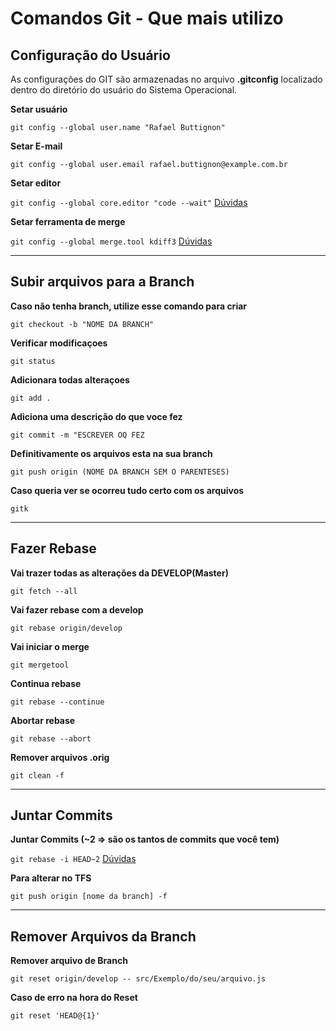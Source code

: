 # Comandos Git - **Que mais utilizo**

## Configuração do Usuário
As configurações do GIT são armazenadas no arquivo **.gitconfig** localizado dentro do diretório do usuário do Sistema Operacional.

**Setar usuário**

`git config --global user.name "Rafael Buttignon"`

**Setar E-mail**

`git config --global user.email rafael.buttignon@example.com.br`

**Setar editor**

`git config --global core.editor "code --wait"`
[Dúvidas](https://dzone.com/articles/git-operations-with-visual-studio-part-2)

**Setar ferramenta de merge**

`git config --global merge.tool kdiff3` 
[Dúvidas](https://www.intertech.com/Blog/git-mergetool-specifying-which-merge-tool-git-should-use/)

***
## Subir arquivos para a Branch

**Caso não tenha branch, utilize esse comando para criar**

`git checkout -b "NOME DA BRANCH"`

**Verificar modificaçoes**

`git status`

**Adicionara todas alteraçoes**

`git add .`

**Adiciona uma descrição do que voce fez**

`git commit -m "ESCREVER OQ FEZ`

**Definitivamente os arquivos esta na sua branch**

`git push origin (NOME DA BRANCH SEM O PARENTESES)`

**Caso queria ver se ocorreu tudo certo com os arquivos**

`gitk`

***

## Fazer Rebase

**Vai trazer todas as alterações da DEVELOP(Master)**

`git fetch --all`

**Vai fazer rebase com a develop**

`git rebase origin/develop`

**Vai iniciar o merge**

`git mergetool`

**Continua rebase**

`git rebase --continue`

**Abortar rebase**

`git rebase --abort`

**Remover arquivos .orig**

`git clean -f`

***

## Juntar Commits

**Juntar Commits (~2 => são os tantos de commits que você tem)**

`git rebase -i HEAD~2`
[Dúvidas](https://www.internalpointers.com/post/squash-commits-into-one-git)

**Para alterar no TFS**

`git push origin [nome da branch] -f`

***

## Remover Arquivos da Branch

**Remover arquivo de Branch**

`git reset origin/develop -- src/Exemplo/do/seu/arquivo.js` 

**Caso de erro na hora do Reset**

`git reset 'HEAD@{1}'`



















